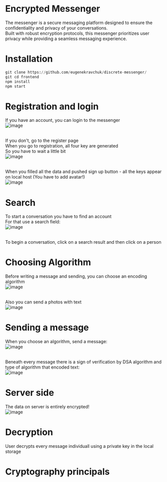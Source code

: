 # Encrypted Messenger
The messenger is a secure messaging platform designed to ensure the confidentiality and privacy of your conversations. <br/>
Built with robust encryption protocols, this messenger prioritizes user privacy while providing a seamless messaging experience.<br/>

# Installation
```python
git clone https://github.com/eugenekravchuk/discrete-messenger/
git cd frontend
npm install 
npm start
```

# Registration and login
If you have an account, you can login to the messenger<br/>
![image](https://github.com/eugenekravchuk/discrete-messenger/assets/81439861/f5258171-2917-48b3-acb8-b12a2913584d)<br/><br/>

If you don't, go to the register page<br/>
When you go to registration, all four key are generated<br/>
So you have to wait a little bit<br/>
![image](https://github.com/eugenekravchuk/discrete-messenger/assets/81439861/92583678-0123-43ef-ab09-faf3dfdb2a3f)<br/><br/>

When you filled all the data and pushed sign up button - all the keys appear on local host (You have to add avatar!)<br/>
![image](https://github.com/eugenekravchuk/discrete-messenger/assets/81439861/a7c414a4-f201-49f6-a8f7-d8640e74ccac)<br/>

# Search
To start a conversation you have to find an account<br/>
For that use a search field:<br/>
![image](https://github.com/eugenekravchuk/discrete-messenger/assets/81439861/dd7aa34a-0c60-4cb1-ad55-61ea9c05f7b9)<br/><br/>

To begin a conversation, click on a search result and then click on a person<br/>

# Choosing Algorithm
Before writing a message and sending, you can choose an encoding algorithm<br/>
![image](https://github.com/eugenekravchuk/discrete-messenger/assets/81439861/7b4ddfcc-75be-4a89-b861-b726d81bfa3a)<br/><br/>

Also you can send a photos with text<br/>
![image](https://github.com/eugenekravchuk/discrete-messenger/assets/81439861/0cadcfc5-87f1-4c85-bbca-e59220676dea)<br/>

# Sending a message
When you choose an algorithm, send a message:<br/>
![image](https://github.com/eugenekravchuk/discrete-messenger/assets/81439861/2669f1aa-cf2e-4242-9932-17a4eccbb647)<br/><br/>

Beneath every message there is a sign of verification by DSA algorithm and type of algorithm that encoded text:<br/>
![image](https://github.com/eugenekravchuk/discrete-messenger/assets/81439861/d75cf5be-126a-4ba6-84b6-0616b9d5bddc)<br/>

# Server side
The data on server is entirely encrypted!<br/>
![image](https://github.com/eugenekravchuk/discrete-messenger/assets/81439861/f4503828-5b6d-4cfc-9085-0ab1b966e8c2)<br/>

# Decryption
User decrypts every message individuall using a private key in the local storage

# Cryptography principals




